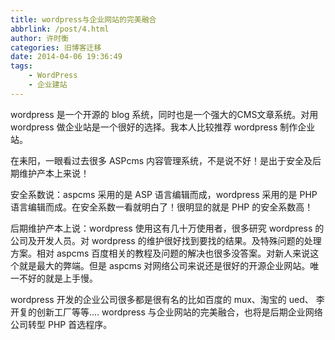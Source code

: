 ```yaml
---
title: wordpress与企业网站的完美融合
abbrlink: /post/4.html
author: 许时衡
categories: 旧博客迁移
date: 2014-04-06 19:36:49
tags:
    - WordPress
    - 企业建站
---
```


wordpress 是一个开源的 blog 系统，同时也是一个强大的CMS文章系统。对用 wordpress 做企业站是一个很好的选择。我本人比较推荐 wordpress 制作企业站。

在耒阳，一眼看过去很多 ASPcms 内容管理系统，不是说不好！是出于安全及后期维护产本上来说！

安全系数说：aspcms 采用的是 ASP 语言编辑而成，wordpress 采用的是 PHP 语言编辑而成。在安全系数一看就明白了！很明显的就是 PHP 的安全系数高！

后期维护产本上说：wordpress 使用这有几十万使用者，很多研究 wordpress 的公司及开发人员。对 wordpress 的维护很好找到要找的结果。及特殊问题的处理方案。相对 aspcms 百度相关的教程及问题的解决也很多没答案。对新人来说这个就是最大的弊端。但是 aspcms 对网络公司来说还是很好的开源企业网站。唯一不好的就是上手慢。

wordpress 开发的企业公司很多都是很有名的比如百度的 mux、淘宝的 ued、 李开复的创新工厂等等.... wordpress 与企业网站的完美融合，也将是后期企业网络公司转型 PHP 首选程序。
